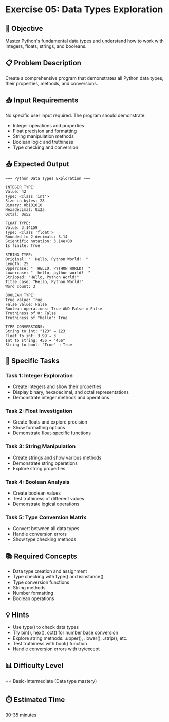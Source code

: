 # Exercise 05: Data Types Exploration

## 🎯 Objective

Master Python's fundamental data types and understand how to work with integers, floats, strings, and booleans.

## 📋 Problem Description

Create a comprehensive program that demonstrates all Python data types, their properties, methods, and conversions.

## 📥 Input Requirements

No specific user input required. The program should demonstrate:

- Integer operations and properties
- Float precision and formatting
- String manipulation methods
- Boolean logic and truthiness
- Type checking and conversion

## 📤 Expected Output

```
=== Python Data Types Exploration ===

INTEGER TYPE:
Value: 42
Type: <class 'int'>
Size in bytes: 28
Binary: 0b101010
Hexadecimal: 0x2a
Octal: 0o52

FLOAT TYPE:
Value: 3.14159
Type: <class 'float'>
Rounded to 2 decimals: 3.14
Scientific notation: 3.14e+00
Is finite: True

STRING TYPE:
Original: "  Hello, Python World!  "
Length: 25
Uppercase: "  HELLO, PYTHON WORLD!  "
Lowercase: "  hello, python world!  "
Stripped: "Hello, Python World!"
Title case: "Hello, Python World!"
Word count: 3

BOOLEAN TYPE:
True value: True
False value: False
Boolean operations: True AND False = False
Truthiness of 0: False
Truthiness of "hello": True

TYPE CONVERSIONS:
String to int: "123" → 123
Float to int: 3.99 → 3
Int to string: 456 → "456"
String to bool: "True" → True
```

## 🎯 Specific Tasks

### Task 1: Integer Exploration

- Create integers and show their properties
- Display binary, hexadecimal, and octal representations
- Demonstrate integer methods and operations

### Task 2: Float Investigation

- Create floats and explore precision
- Show formatting options
- Demonstrate float-specific functions

### Task 3: String Manipulation

- Create strings and show various methods
- Demonstrate string operations
- Explore string properties

### Task 4: Boolean Analysis

- Create boolean values
- Test truthiness of different values
- Demonstrate logical operations

### Task 5: Type Conversion Matrix

- Convert between all data types
- Handle conversion errors
- Show type checking methods

## 📚 Required Concepts

- Data type creation and assignment
- Type checking with type() and isinstance()
- Type conversion functions
- String methods
- Number formatting
- Boolean operations

## 💡 Hints

- Use type() to check data types
- Try bin(), hex(), oct() for number base conversion
- Explore string methods: .upper(), .lower(), .strip(), etc.
- Test truthiness with bool() function
- Handle conversion errors with try/except

## 📊 Difficulty Level

⭐⭐ Basic-Intermediate (Data type mastery)

## ⏱️ Estimated Time

30-35 minutes
